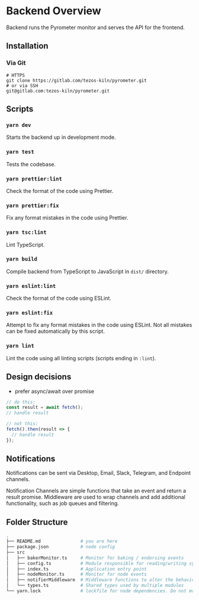 # Backend Overview

Backend runs the Pyrometer monitor and serves the API for the frontend.

## Installation

### Via Git

```
# HTTPS
git clone https://gitlab.com/tezos-kiln/pyrometer.git
# or via SSH
git@gitlab.com:tezos-kiln/pyrometer.git
```

## Scripts

### `yarn dev`

Starts the backend up in development mode.

### `yarn test`

Tests the codebase.

### `yarn prettier:lint`

Check the format of the code using Prettier.

### `yarn prettier:fix`

Fix any format mistakes in the code using Prettier.

### `yarn tsc:lint`

Lint TypeScript.

### `yarn build`

Compile backend from TypeScript to JavaScript in `dist/` directory.

### `yarn eslint:lint`

Check the format of the code using ESLint.

### `yarn eslint:fix`

Attempt to fix any format mistakes in the code using ESLint. Not all mistakes can be fixed automatically by this script.

### `yarn lint`

Lint the code using all linting scripts (scripts ending in `:lint`).

## Design decisions

- prefer async/await over promise
```typescript
// do this:
const result = await fetch();
// handle result

// not this:
fetch().then(result => {
  // handle result
});
```

## Notifications

Notifications can be sent via Desktop, Email, Slack, Telegram, and Endpoint channels.

Notification Channels are simple functions that take an event and return a result promise. Middleware are used to wrap channels and add additional functionality, such as job queues and filtering.

## Folder Structure

```bash
.
├── README.md               # you are here
├── package.json            # node config
├── src
│   ├── bakerMonitor.ts     # Monitor for baking / endorsing events
│   ├── config.ts           # Module responsible for reading/writing system and user config for other modules
│   ├── index.ts            # Application entry point
│   ├── nodeMonitor.ts      # Monitor for node events
│   ├── notifierMiddleware  # Middleware functions to alter the behaviour of notification channels
│   └── types.ts            # Shared types used by multiple modules
└── yarn.lock               # lockfile for node dependencies. Do not modify directly
```
